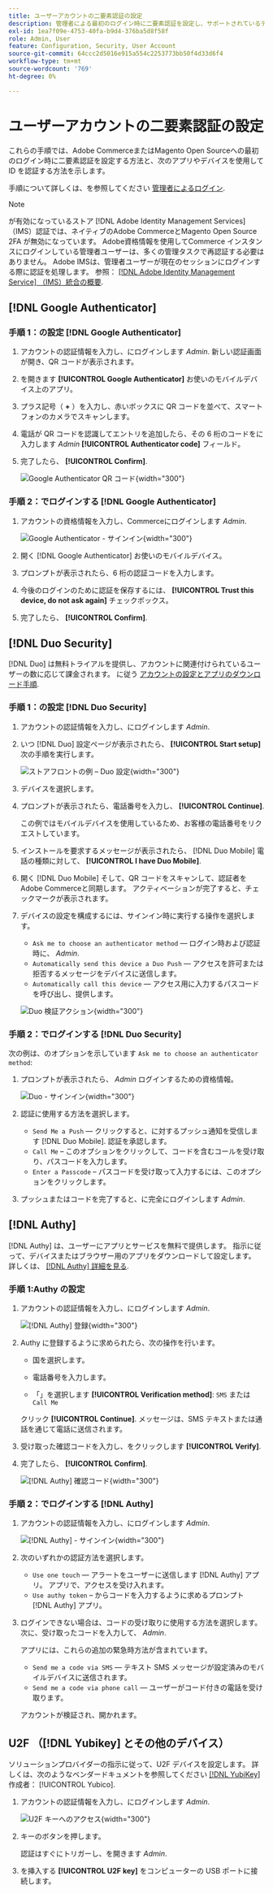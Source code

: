 ```yaml
---
title: ユーザーアカウントの二要素認証の設定
description: 管理者による最初のログイン時に二要素認証を設定し、サポートされているデバイスアプリを使用して ID を認証する方法を説明します。
exl-id: 1ea7f09e-4753-40fa-b9d4-376ba5d8f58f
role: Admin, User
feature: Configuration, Security, User Account
source-git-commit: 64ccc2d5016e915a554c2253773bb50f4d33d6f4
workflow-type: tm+mt
source-wordcount: '769'
ht-degree: 0%

---
```


# ユーザーアカウントの二要素認証の設定

これらの手順では、Adobe CommerceまたはMagento Open Sourceへの最初のログイン時に二要素認証を設定する方法と、次のアプリやデバイスを使用して ID を認証する方法を示します。

手順について詳しくは、を参照してください [管理者によるログイン](../getting-started/admin-signin.md).

>[!NOTE]
>
>が有効になっているストア [!DNL Adobe Identity Management Services] （IMS）認証では、ネイティブのAdobe CommerceとMagento Open Source 2FA が無効になっています。 Adobe資格情報を使用してCommerce インスタンスにログインしている管理者ユーザーは、多くの管理タスクで再認証する必要はありません。 Adobe IMSは、管理者ユーザーが現在のセッションにログインする際に認証を処理します。 参照： [[!DNL Adobe Identity Management Service] （IMS）統合の概要](../getting-started/adobe-ims-integration-overview.md).

## [!DNL Google Authenticator]

### 手順 1：の設定 [!DNL Google Authenticator]

1. アカウントの認証情報を入力し、にログインします _Admin_. 新しい認証画面が開き、QR コードが表示されます。

1. を開きます **[!UICONTROL Google Authenticator]** お使いのモバイルデバイス上のアプリ。

1. プラス記号（ **+** ）を入力し、赤いボックスに QR コードを並べて、スマートフォンのカメラでスキャンします。

1. 電話が QR コードを認識してエントリを追加したら、その 6 桁のコードをに入力します _Admin_ **[!UICONTROL Authenticator code]** フィールド。

1. 完了したら、 **[!UICONTROL Confirm]**.

   ![Google Authenticator QR コード](./assets/storefront-2fa-google-qrcode.png){width="300"}

### 手順 2：でログインする [!DNL Google Authenticator]

1. アカウントの資格情報を入力し、Commerceにログインします _Admin_.

   ![Google Authenticator - サインイン](./assets/storefront-2fa-google-code.png){width="300"}

1. 開く [!DNL Google Authenticator] お使いのモバイルデバイス。

1. プロンプトが表示されたら、6 桁の認証コードを入力します。

1. 今後のログインのために認証を保存するには、 **[!UICONTROL Trust this device, do not ask again]** チェックボックス。

1. 完了したら、 **[!UICONTROL Confirm]**.

## [!DNL Duo Security]

[!DNL Duo] は無料トライアルを提供し、アカウントに関連付けられているユーザーの数に応じて課金されます。 に従う [アカウントの設定とアプリのダウンロード手順](https://duo.com/product/multi-factor-authentication-mfa/duo-mobile-app).

### 手順 1：の設定 [!DNL Duo Security]

1. アカウントの認証情報を入力し、にログインします _Admin_.

1. いつ [!DNL Duo] 設定ページが表示されたら、 **[!UICONTROL Start setup]** 次の手順を実行します。

   ![ストアフロントの例 – Duo 設定](./assets/storefront-2fa-duo-user1.png){width="300"}

1. デバイスを選択します。

1. プロンプトが表示されたら、電話番号を入力し、 **[!UICONTROL Continue]**.

   この例ではモバイルデバイスを使用しているため、お客様の電話番号をリクエストしています。

1. インストールを要求するメッセージが表示されたら、 [!DNL Duo Mobile] 電話の種類に対して、 **[!UICONTROL I have Duo Mobile]**.

1. 開く [!DNL Duo Mobile] そして、QR コードをスキャンして、認証者をAdobe Commerceと同期します。 アクティベーションが完了すると、チェックマークが表示されます。

1. デバイスの設定を構成するには、サインイン時に実行する操作を選択します。

   - `Ask me to choose an authenticator method` — ログイン時および認証時に、 _Admin_.
   - `Automatically send this device a Duo Push` — アクセスを許可または拒否するメッセージをデバイスに送信します。
   - `Automatically call this device` — アクセス用に入力するパスコードを呼び出し、提供します。

   ![Duo 検証アクション](./assets/storefront-2fa-duo-user7.png){width="300"}

### 手順 2：でログインする [!DNL Duo Security]

次の例は、のオプションを示しています `Ask me to choose an authenticator method`:

1. プロンプトが表示されたら、 _Admin_ ログインするための資格情報。

   ![Duo - サインイン](./assets/storefront-2fa-duo-auth.png){width="300"}

1. 認証に使用する方法を選択します。

   - `Send Me a Push` — クリックすると、に対するプッシュ通知を受信します [!DNL Duo Mobile]. 認証を承認します。
   - `Call Me`  – このオプションをクリックして、コードを含むコールを受け取り、パスコードを入力します。
   - `Enter a Passcode`  – パスコードを受け取って入力するには、このオプションをクリックします。

1. プッシュまたはコードを完了すると、に完全にログインします _Admin_.

## [!DNL Authy]

[!DNL Authy] は、ユーザーにアプリとサービスを無料で提供します。 指示に従って、デバイスまたはブラウザー用のアプリをダウンロードして設定します。 詳しくは、 [[!DNL Authy] 詳細を見る](https://authy.com/features/setup/).

### 手順 1:Authy の設定

1. アカウントの認証情報を入力し、にログインします _Admin_.

   ![[!DNL Authy] 登録](./assets/storefront-2fa-authy-auth.png){width="300"}

1. Authy に登録するように求められたら、次の操作を行います。

   - 国を選択します。

   - 電話番号を入力します。

   - 「」を選択します **[!UICONTROL Verification method]**: `SMS` または `Call Me`

   クリック **[!UICONTROL Continue]**. メッセージは、SMS テキストまたは通話を通じて電話に送信されます。

1. 受け取った確認コードを入力し、をクリックします **[!UICONTROL Verify]**.

1. 完了したら、 **[!UICONTROL Confirm]**.

   ![[!DNL Authy] 確認コード](./assets/storefront-2fa-authy-verify.png){width="300"}

### 手順 2：でログインする [!DNL Authy]

1. アカウントの認証情報を入力し、にログインします _Admin_.

   ![[!DNL Authy] - サインイン](./assets/storefront-2fa-authy-access.png){width="300"}

1. 次のいずれかの認証方法を選択します。

   - `Use one touch` — アラートをユーザーに送信します [!DNL Authy] アプリ。 アプリで、アクセスを受け入れます。
   - `Use authy token`  – からコードを入力するように求めるプロンプト [!DNL Authy] アプリ。

1. ログインできない場合は、コードの受け取りに使用する方法を選択します。 次に、受け取ったコードを入力して、 _Admin_.

   アプリには、これらの追加の緊急時方法が含まれています。

   - `Send me a code via SMS` — テキスト SMS メッセージが設定済みのモバイルデバイスに送信されます。
   - `Send me a code via phone call` — ユーザーがコード付きの電話を受け取ります。

   アカウントが検証され、開かれます。

## U2F （[!DNL Yubikey] とその他のデバイス）

ソリューションプロバイダーの指示に従って、U2F デバイスを設定します。 詳しくは、次のようなベンダードキュメントを参照してください [[!DNL YubiKey]](https://support.yubico.com/hc/en-us/articles/360013790339-Getting-Started-with-Your-YubiKey) 作成者： [!UICONTROL Yubico].

1. アカウントの認証情報を入力し、にログインします _Admin_.

   ![U2F キーへのアクセス](./assets/storefront-2fa-u2f.png){width="300"}

1. キーのボタンを押します。

   認証はすぐにトリガーし、を開きます _Admin_.

1. を挿入する **[!UICONTROL U2F key]** をコンピューターの USB ポートに接続します。
